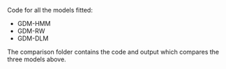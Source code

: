 Code for all the models fitted:
- GDM-HMM
- GDM-RW
- GDM-DLM

The comparison folder contains the code and output which compares the three models above. 
